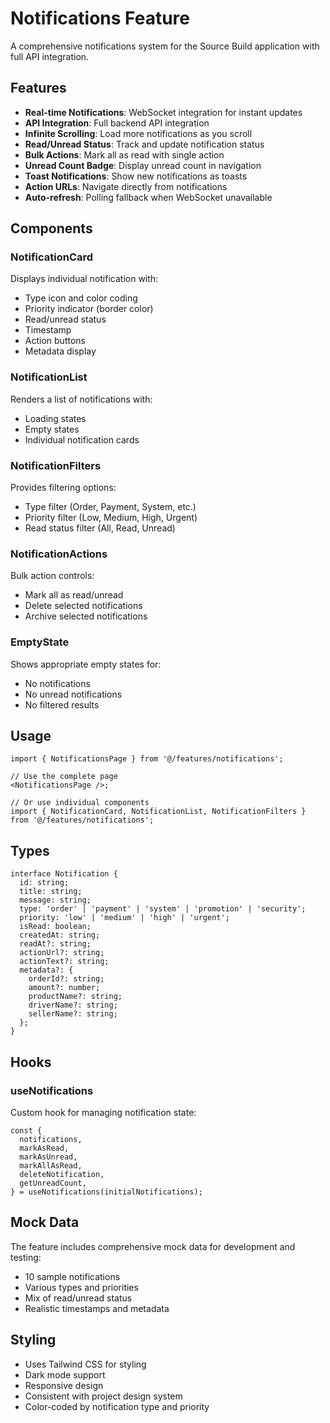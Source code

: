 # Notifications Feature

A comprehensive notifications system for the Source Build application with full API integration.

## Features

- **Real-time Notifications**: WebSocket integration for instant updates
- **API Integration**: Full backend API integration
- **Infinite Scrolling**: Load more notifications as you scroll
- **Read/Unread Status**: Track and update notification status
- **Bulk Actions**: Mark all as read with single action
- **Unread Count Badge**: Display unread count in navigation
- **Toast Notifications**: Show new notifications as toasts
- **Action URLs**: Navigate directly from notifications
- **Auto-refresh**: Polling fallback when WebSocket unavailable

## Components

### NotificationCard

Displays individual notification with:

- Type icon and color coding
- Priority indicator (border color)
- Read/unread status
- Timestamp
- Action buttons
- Metadata display

### NotificationList

Renders a list of notifications with:

- Loading states
- Empty states
- Individual notification cards

### NotificationFilters

Provides filtering options:

- Type filter (Order, Payment, System, etc.)
- Priority filter (Low, Medium, High, Urgent)
- Read status filter (All, Read, Unread)

### NotificationActions

Bulk action controls:

- Mark all as read/unread
- Delete selected notifications
- Archive selected notifications

### EmptyState

Shows appropriate empty states for:

- No notifications
- No unread notifications
- No filtered results

## Usage

```tsx
import { NotificationsPage } from '@/features/notifications';

// Use the complete page
<NotificationsPage />;

// Or use individual components
import { NotificationCard, NotificationList, NotificationFilters } from '@/features/notifications';
```

## Types

```tsx
interface Notification {
  id: string;
  title: string;
  message: string;
  type: 'order' | 'payment' | 'system' | 'promotion' | 'security';
  priority: 'low' | 'medium' | 'high' | 'urgent';
  isRead: boolean;
  createdAt: string;
  readAt?: string;
  actionUrl?: string;
  actionText?: string;
  metadata?: {
    orderId?: string;
    amount?: number;
    productName?: string;
    driverName?: string;
    sellerName?: string;
  };
}
```

## Hooks

### useNotifications

Custom hook for managing notification state:

```tsx
const {
  notifications,
  markAsRead,
  markAsUnread,
  markAllAsRead,
  deleteNotification,
  getUnreadCount,
} = useNotifications(initialNotifications);
```

## Mock Data

The feature includes comprehensive mock data for development and testing:

- 10 sample notifications
- Various types and priorities
- Mix of read/unread status
- Realistic timestamps and metadata

## Styling

- Uses Tailwind CSS for styling
- Dark mode support
- Responsive design
- Consistent with project design system
- Color-coded by notification type and priority
